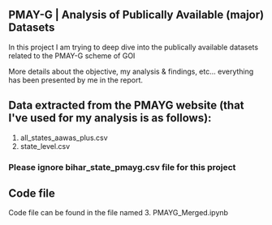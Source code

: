 ## PMAY-G | Analysis of Publically Available (major) Datasets
In this project I am trying to deep dive into the publically available datasets related to the PMAY-G scheme of GOI

More details about the objective, my analysis & findings, etc... everything has been presented by me in the report.

## Data extracted from the PMAYG website (that I've used for my analysis is as follows):
1. all_states_aawas_plus.csv
2. state_level.csv

### Please ignore bihar_state_pmayg.csv file for this project

## Code file
Code file can be found in the file named 3. PMAYG_Merged.ipynb


